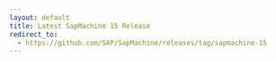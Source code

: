 ```yaml
---
layout: default
title: Latest SapMachine 15 Release
redirect_to:
  - https://github.com/SAP/SapMachine/releases/tag/sapmachine-15
---
```

